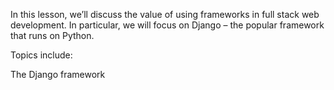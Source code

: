 In this lesson, we’ll discuss the value of using frameworks in full stack web development. In particular, we will focus on Django – the popular framework that runs on Python.

Topics include:

The Django framework
